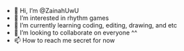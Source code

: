 - 👋 Hi, I’m @ZainahUwU
- 👀 I’m interested in rhythm games
- 🌱 I’m currently learning coding, editing, drawing, and etc
- 💞️ I’m looking to collaborate on everyone ^^
- 📫 How to reach me secret for now

<!---
ZainahUwU/ZainahUwU is a ✨ special ✨ repository because its `README.md` (this file) appears on your GitHub profile.
You can click the Preview link to take a look at your changes.
--->
